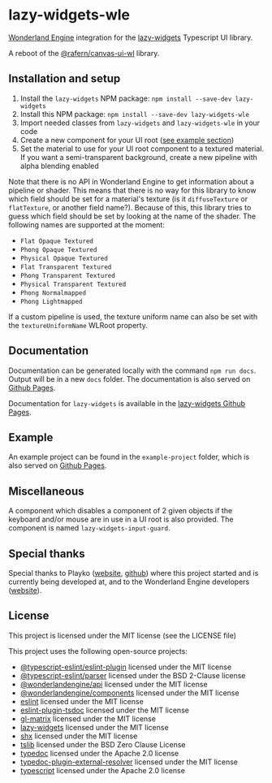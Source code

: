 # lazy-widgets-wle

[Wonderland Engine](https://wonderlandengine.com/) integration for the
[lazy-widgets](https://github.com/rafern/lazy-widgets) Typescript UI library.

A reboot of the
[@rafern/canvas-ui-wl](https://www.npmjs.com/package/@rafern/canvas-ui-wl)
library.

## Installation and setup

1. Install the `lazy-widgets` NPM package: `npm install --save-dev lazy-widgets`
2. Install this NPM package: `npm install --save-dev lazy-widgets-wle`
3. Import needed classes from `lazy-widgets` and `lazy-widgets-wle` in your code
4. Create a new component for your UI root ([see example section](#Example))
5. Set the material to use for your UI root component to a textured material. If you want a semi-transparent background, create a new pipeline with alpha blending enabled

Note that there is no API in Wonderland Engine to get information about a
pipeline or shader. This means that there is no way for this library to know
which field should be set for a material's texture (is it `diffuseTexture` or
`flatTexture`, or another field name?). Because of this, this library tries to
guess which field should be set by looking at the name of the shader. The
following names are supported at the moment:
- `Flat Opaque Textured`
- `Phong Opaque Textured`
- `Physical Opaque Textured`
- `Flat Transparent Textured`
- `Phong Transparent Textured`
- `Physical Transparent Textured`
- `Phong Normalmapped`
- `Phong Lightmapped`

If a custom pipeline is used, the texture uniform name can also be set with the
`textureUniformName` WLRoot property.

## Documentation

Documentation can be generated locally with the command `npm run docs`. Output
will be in a new `docs` folder. The documentation is also served on
[Github Pages](https://rafern.github.io/lazy-widgets-wle).

Documentation for `lazy-widgets` is available in the
[lazy-widgets Github Pages](https://rafern.github.io/lazy-widgets).

## Example

An example project can be found in the `example-project` folder, which is also
served on
[Github Pages](https://rafern.github.io/lazy-widgets-wle/example-project).

## Miscellaneous

A component which disables a component of 2 given objects if the keyboard and/or
mouse are in use in a UI root is also provided. The component is named
`lazy-widgets-input-guard`.

## Special thanks

Special thanks to Playko ([website](https://www.playko.com/),
[github](https://github.com/playkostudios)) where this project started and is
currently being developed at, and to the Wonderland Engine developers
([website](https://wonderlandengine.com/)).

## License

This project is licensed under the MIT license (see the LICENSE file)

This project uses the following open-source projects:
- [@typescript-eslint/eslint-plugin](https://github.com/typescript-eslint/typescript-eslint) licensed under the MIT license
- [@typescript-eslint/parser](https://github.com/typescript-eslint/typescript-eslint) licensed under the BSD 2-Clause license
- [@wonderlandengine/api](https://www.npmjs.com/package/@wonderlandengine/api) licensed under the MIT license
- [@wonderlandengine/components](https://www.npmjs.com/package/@wonderlandengine/components) licensed under the MIT license
- [eslint](https://github.com/eslint/eslint) licensed under the MIT license
- [eslint-plugin-tsdoc](https://github.com/microsoft/tsdoc) licensed under the MIT license
- [gl-matrix](https://github.com/toji/gl-matrix) licensed under the MIT license
- [lazy-widgets](https://github.com/rafern/lazy-widgets) licensed under the MIT license
- [shx](https://github.com/shelljs/shx#readme) licensed under the MIT license
- [tslib](https://github.com/Microsoft/tslib) licensed under the BSD Zero Clause License
- [typedoc](https://github.com/TypeStrong/TypeDoc) licensed under the Apache 2.0 license
- [typedoc-plugin-external-resolver](https://github.com/rafern/typedoc-plugin-external-resolver) licensed under the MIT license
- [typescript](https://github.com/Microsoft/TypeScript) licensed under the Apache 2.0 license
